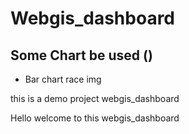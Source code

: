# Webgis_dashboard
## Some Chart be used ()

* Bar chart race
img

this is a demo project webgis_dashboard

Hello welcome to this webgis_dashboard